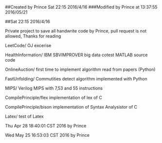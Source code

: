 ##Created by Prince Sat 22:15 2016/4/16
###Modified by Prince at 13:37:55 2016/05/21

##Sat 22:15 2016/4/16

Private project to save all handwrite code by Prince, pull request is not allowed, Thanks for reading

LeetCode/	OJ excerise

HealthInformation/	IBM SBVIMPROVER big data cotest MATLAB source code 

OnlineAuction/	first time to implement algorithm read from papers (Python)

FastUnfolding/	Commutities detect algorithm implemented with Python

MIPS/	Verilog MIPS with 7,53 and 55 instructions

CompilePrinciple/flex	implementation of lex of C 

CompilePrinciple/bison	implementation of Syntax Analysistor of C 

Latex/  test of Latex


Thu Apr 28 18:40:01 CST 2016 by Prince

Wed May 25 16:53:03 CST 2016 by Prince
